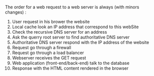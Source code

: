 The order for a web request to a web server is always (with minors changes) : 
1. User request in his brower the website
2. Local cache look an IP address that correspond to this webSite
3. Check the recursive DNS server for an address
4. Ask the querry root server to find authoritative DNS server
5. Authoritative DNS server respond with the IP address of the website 
6. Request go through a firewall
7. Request go through a load balancer
8. Webserver receives the GET request
9. Web application (front-end/back-end) talk to the database
10. Response with the HTML content rendered in the browser